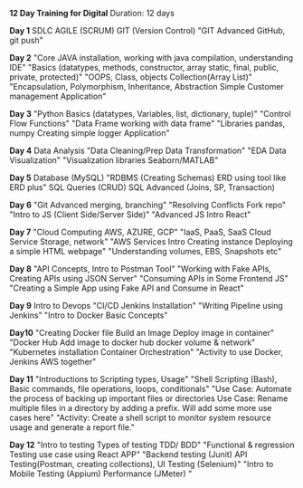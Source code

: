 **12 Day Training for Digital**
Duration: 12 days

**Day 1**
SDLC
AGILE (SCRUM)
GIT (Version Control)
"GIT Advanced GitHub, git push"

**Day 2**
"Core JAVA installation, working with java compilation, understanding IDE"
"Basics (datatypes, methods, constructor, array static, final, public, private, protected)"
"OOPS, Class, objects Collection(Array List)"
"Encapsulation, Polymorphism, Inheritance, Abstraction Simple Customer management Application"

**Day 3**
"Python Basics (datatypes, Variables, list, dictionary, tuple)"
"Control Flow Functions"
"Data Frame working with data frame"
"Libraries pandas, numpy Creating simple logger Application"

**Day 4**
Data Analysis
"Data Cleaning/Prep Data Transformation"
"EDA Data Visualization"
"Visualization libraries Seaborn/MATLAB"

**Day 5**
Database (MySQL)
"RDBMS (Creating Schemas) ERD using tool like ERD plus"
SQL Queries (CRUD)
SQL Advanced (Joins, SP, Transaction)

**Day 6**
"Git Advanced merging, branching"
"Resolving Conflicts Fork repo"
"Intro to JS (Client Side/Server Side)"
"Advanced JS Intro React"

**Day 7**
"Cloud Computing AWS, AZURE, GCP"
"IaaS, PaaS, SaaS Cloud Service Storage, network"
"AWS Services Intro Creating instance Deploying a simple HTML webpage"
"Understanding volumes, EBS, Snapshots etc"

**Day 8**
"API Concepts, Intro to Postman Tool"
"Working with Fake APIs, Creating APIs using JSON Server"
"Consuming APIs in Some Frontend JS"
"Creating a Simple App using Fake API and Consume in React"

**Day 9**
Intro to Devops
"CI/CD Jenkins Installation"
"Writing Pipeline using Jenkins"
"Intro to Docker Basic Concepts"

**Day10**
"Creating Docker file Build an Image Deploy image in container"
"Docker Hub Add image to docker hub docker volume & network"
"Kubernetes installation Container Orchestration"
"Activity to use Docker, Jenkins AWS together"

**Day 11**
"Introductions to Scripting types, Usage"
"Shell Scripting (Bash), Basic commands, file operations, loops, conditionals"
"Use Case: Automate the process of backing up important files or directories
Use Case: Rename multiple files in a directory by adding a prefix. Will add some more use cases here"
"Activity: Create a shell script to monitor system resource usage and generate a report file."

**Day 12**
"Intro to testing Types of testing TDD/ BDD"
"Functional & regression Testing use case using React APP"
"Backend testing (Junit) API Testing(Postman, creating collections), UI Testing (Selenium)"
"Intro to Mobile Testing (Appium) Performance (JMeter) "
